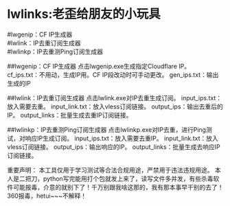 lwlinks:老歪给朋友的小玩具
===========================
#lwgenip：CF IP生成器  
#lwlink：IP去重订阅生成器  
#lwlinkp：IP去重测Ping订阅生成器  

##lwgenip：CF IP生成器
点击lwgenip.exe生成指定Cloudflare IP。
cf_ips.txt：不用动，生成IP用。CF IP段改动时可手动更改。
gen_ips.txt：输出生成的IP

##lwlink：IP去重订阅生成器
点击lwlink.exe对IP去重生成订阅。
input_ips.txt：放入需要去重。
input_link.txt：放入vless订阅链接。
output_ips：输出去重后的IP。
output_links：批量生成去重IP订阅链接。

##lwlinkp：IP去重测Ping订阅生成器
点击lwlinkp.exe对IP去重，进行Ping测试，对响应IP生成订阅。
input_ips.txt：放入需要去重IP。
input_link.txt：放入vless订阅链接。
output_ips：输出响应的IP。
output_links：批量生成去响应IP订阅链接。

重要声明：
本工具仅用于学习测试等合法合规用途，严禁用于违法违规用途。
本人是二把刀，python写完能用打个包就发上来了，读写文件多并发，有些杀毒软件可能报毒，介意的就别下了！千万别跟我啥这那的，我有那本事早干别的去了！
360报毒，hetui~~~不解释！
